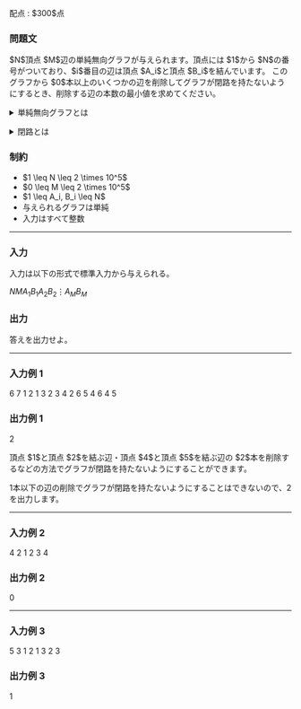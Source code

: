 
<div>

<span>

<span>

<p>
配点 : $300$点
</p>

<div>

<section>

### **問題文**

<p>
$N$頂点 $M$辺の単純無向グラフが与えられます。頂点には $1$から $N$の番号がついており、$i$番目の辺は頂点 $A_i$と頂点 $B_i$を結んでいます。
このグラフから $0$本以上のいくつかの辺を削除してグラフが閉路を持たないようにするとき、削除する辺の本数の最小値を求めてください。
</p>

<p>

</p>

<details>

<summary>
単純無向グラフとは
</summary>

<strong>
単純無向グラフ
</strong>
とは、自己ループや多重辺を含まず、辺に向きの無いグラフのことをいいます。

</details>

<p>

</p>

<p>

</p>

<details>

<summary>
閉路とは
</summary>
単純無向グラフが
<strong>
閉路
</strong>
を持つとは、$i \neq j$ならば $v_i \neq v_j$を満たす長さ $3$以上の頂点列 $(v_0, v_1, \ldots, v_{n-1})$であって、各 $0 \leq i < n$に対し $v_i$と $v_{i+1 \bmod n}$の間に辺が存在するものがあることをいいます。 

</details>

<p>

</p>

</section>

</div>

<div>

<section>

### **制約**

<ul>

<li>
$1 \leq N \leq 2 \times 10^5$
</li>

<li>
$0 \leq M \leq 2 \times 10^5$
</li>

<li>
$1 \leq A_i, B_i \leq N$
</li>

<li>
与えられるグラフは単純
</li>

<li>
入力はすべて整数
</li>

</ul>

</section>

</div>

---

<div>

<div>

<section>

### **入力**

<p>
入力は以下の形式で標準入力から与えられる。
</p>

<div>

$N$$M$$A_1$$B_1$$A_2$$B_2$$\vdots$$A_M$$B_M$
</div>

</section>

</div>

<div>

<section>

### **出力**

<p>
答えを出力せよ。
</p>

</section>

</div>

</div>

---

<div>

<section>

### **入力例 1**

<div>

6 7
1 2
1 3
2 3
4 2
6 5
4 6
4 5

</div>

</section>

</div>

<div>

<section>

### **出力例 1**

<div>

2

</div>

<p>
頂点 $1$と頂点 $2$を結ぶ辺・頂点 $4$と頂点 $5$を結ぶ辺の $2$本を削除するなどの方法でグラフが閉路を持たないようにすることができます。

$1$本以下の辺の削除でグラフが閉路を持たないようにすることはできないので、$2$を出力します。
</p>

</section>

</div>

---

<div>

<section>

### **入力例 2**

<div>

4 2
1 2
3 4

</div>

</section>

</div>

<div>

<section>

### **出力例 2**

<div>

0

</div>

</section>

</div>

---

<div>

<section>

### **入力例 3**

<div>

5 3
1 2
1 3
2 3

</div>

</section>

</div>

<div>

<section>

### **出力例 3**

<div>

1

</div>

</section>

</div>

</span>

</span>

</div>
